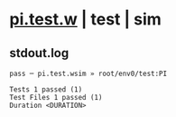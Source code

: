 # [pi.test.w](../../../../../../examples/tests/sdk_tests/math/pi.test.w) | test | sim

## stdout.log
```log
pass ─ pi.test.wsim » root/env0/test:PI
 
Tests 1 passed (1)
Test Files 1 passed (1)
Duration <DURATION>
```

